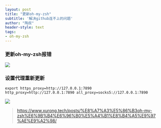 ```yaml
---
layout: post
title: "更新oh-my-zsh"
subtitle: '解决github连不上的问题'
author: "陶叔"
header-style: text
tags:
- oh-my-zsh
---
```


### 更新oh-my-zsh报错
![](https://tjj006-1302037511.cos.ap-shanghai.myqcloud.com/2022/09/11/16628856945768.jpg)

### 设置代理重新更新
```commandline
export https_proxy=http://127.0.0.1:7890 http_proxy=http://127.0.0.1:7890 all_proxy=socks5://127.0.0.1:7890
```

![](https://tjj006-1302037511.cos.ap-shanghai.myqcloud.com/2022/09/11/16628856567672.jpg)


> https://www.xurong.tech/posts/%E8%A7%A3%E5%86%B3oh-my-zsh%E6%9B%B4%E6%96%B0%E5%A4%B1%E8%B4%A5%E9%97%AE%E9%A2%98/
